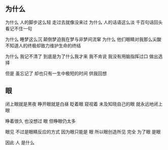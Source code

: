 

## 为什么

为什么
人的脚步这么轻
走过去就像没来过
为什么
人的话语这么淡
千百句话回头看记不住一句

为什么
睡梦这么沉
颠倒梦迫我在梦与非梦间流窜
为什么
他们眼睛对我那么尖酸
不知道人的终极却致力维护生命的终结

为什么
我记不清了
到底是为了什么我才来
我不肯说
我没有用脑指挥过口
做出选择

但是
虽忘记了
却也只有一生中极短的时间
供我回想

## 眼

闭上眼就是黑夜
睁开眼就是白昼
眨着眼
窥视着
未及知晓自己的眼
就永远地闭上眼

睁着很久
也没想过
眼
但睁眼仍太多

眼见
不过是眼睛反应的方式
因为眼只能是
眼
所以眼创造所见
完全
为了眼
是眼

因此
人
是什么
